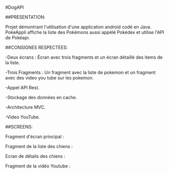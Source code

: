 #DogAPI

##PRESENTATION:

Projet démontrant l'utilisation d'une application android codé en Java. PokeAppli affiche la liste des Pokémons aussi appélé Pokédex et utilise l'API de Pokéapi.

##CONSIGNES RESPECTEES:

-Deux écrans : Écran avec trois fragments et un écran détaillé des items de la liste.

-Trois Fragments : Un fragment avec la liste de pokemon et un fragment avec des video you tube sur les pokemon.

-Appel API Rest.

-Stockage des données en cache.

-Architecture MVC.

-Video YouTube.

##SCREENS:

Fragment d'écran principal : 

Fragment de la liste des chiens :

Ecran de détails des chiens : 

Fragment de la vidéo Youtube :
